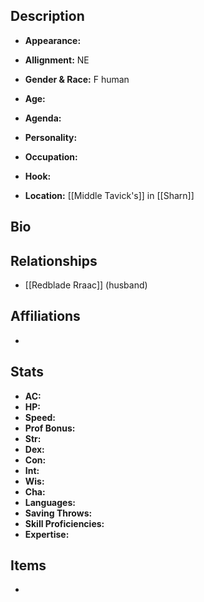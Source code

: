 ## Description
- **Appearance:** 

- **Allignment:** NE

- **Gender & Race:** F human

- **Age:** 

- **Agenda:** 

- **Personality:** 

- **Occupation:** 

- **Hook:** 

- **Location:** [[Middle Tavick's]] in [[Sharn]]

## Bio


## Relationships
- [[Redblade Rraac]] (husband)

## Affiliations
- 

## Stats
- **AC:** 
- **HP:** 
- **Speed:** 
- **Prof Bonus:** 
- **Str:** 
- **Dex:** 
- **Con:** 
- **Int:** 
- **Wis:** 
- **Cha:** 
- **Languages:** 
- **Saving Throws:** 
- **Skill Proficiencies:** 
- **Expertise:** 


## Items
- 
